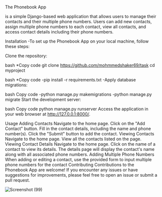 The Phonebook App 


is a simple Django-based web application that allows users to manage their contacts and their multiple phone numbers. Users can add new contacts, assign multiple phone numbers to each contact, view all contacts, and access contact details including their phone numbers.

Installation
-To set up the Phonebook App on your local machine, follow these steps:

Clone the repository:

bash
*Copy code
git clone https://github.com/mohmmedshaker69/task
cd myproject

bash
*Copy code
-pip install -r requirements.txt
-Apply database migrations:

bash
Copy code
-python manage.py makemigrations
-python manage.py migrate
Start the development server:

bash
Copy code
python manage.py runserver
Access the application in your web browser at http://127.0.0.1:8000/.

Usage
Adding Contacts
Navigate to the home page.
Click on the "Add Contact" button.
Fill in the contact details, including the name and phone number(s).
Click the "Submit" button to add the contact.
Viewing Contacts
Navigate to the home page.
View all the contacts listed on the page.
Viewing Contact Details
Navigate to the home page.
Click on the name of a contact to view its details.
The details page will display the contact's name along with all associated phone numbers.
Adding Multiple Phone Numbers
When adding or editing a contact, use the provided form to input multiple phone numbers for the contact
Contributing
Contributions to the Phonebook App are welcome! If you encounter any issues or have suggestions for improvements, please feel free to open an issue or submit a pull request.

![Screenshot (99)](https://github.com/mohmmedshaker69/task/assets/89956676/007b42aa-0395-44e6-9df6-936958b98339)
